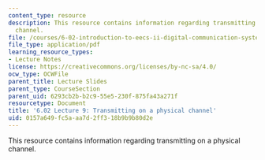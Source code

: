 ```yaml
---
content_type: resource
description: This resource contains information regarding transmitting on a physical
  channel.
file: /courses/6-02-introduction-to-eecs-ii-digital-communication-systems-fall-2012/0157a649fc5aaa7d2ff318b9b9b80d2e_MIT6_02F12_lec09.pdf
file_type: application/pdf
learning_resource_types:
- Lecture Notes
license: https://creativecommons.org/licenses/by-nc-sa/4.0/
ocw_type: OCWFile
parent_title: Lecture Slides
parent_type: CourseSection
parent_uid: 6293cb2b-b2c9-55e5-230f-875fa43a271f
resourcetype: Document
title: '6.02 Lecture 9: Transmitting on a physical channel'
uid: 0157a649-fc5a-aa7d-2ff3-18b9b9b80d2e
---
```

This resource contains information regarding transmitting on a physical channel.